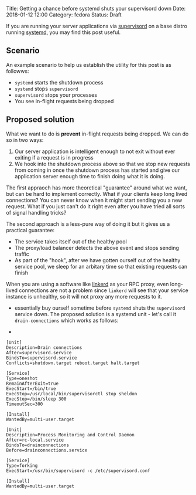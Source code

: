Title: Getting a chance before systemd shuts your supervisord down
Date: 2018-01-12 12:00
Category: fedora
Status: Draft

If you are running your server applications via [supervisord]() on a base distro running [systemd](), you may find 
this post useful.

## Scenario

An example scenario to help us establish the utility for this post is as followws:

- `systemd` starts the shutdown process
- `systemd` stops `supervisord`
- `supervisord` stops your processes
- You see in-flight requests being dropped

## Proposed solution

What we want to do is **prevent** in-flight requests being dropped. We can do so in two ways:

1. Our server application is intelligent enough to not exit without ever exiting if a request is in progress
2. We hook into the shutdown process above so that we stop new requests from coming in once the shutdown process has started and give our application server enough time to finish doing what it is doing.

The first appraoch has more theoretical "guarantee" around what we want, but can be hard to implement correctly. 
What if your clients keep long lived connections? You can never know when it might start sending you a new request. What
if you just can't do it right even after you have tried all sorts of signal handling tricks? 

The second approach is a less-pure way of doing it but it gives us a practical guarantee:

- The service takes itself out of the healthy pool
- The proxy/load balancer detects the above event and stops sending traffic
- As part of the "hook", after we have gotten ourself out of the healthy service pool, we sleep for an arbitary time so that
existing requests can finish

When you are using a software like [linkerd]() as your RPC proxy, even long-lived connections are not a problem since
`linkerd` will see that your service instance is unhealthy, so it will not proxy any more requests to it.



- essentially buy ourself sometime before `systemd` shuts the
`supervisord` service down. The proposed solution is a systemd unit - let's call it `drain-connections` which works
as follows:

- 




```
[Unit]
Description=Drain connections
After=supervisord.service
BindsTo=supervisord.service
Conflicts=shutdown.target reboot.target halt.target

[Service]
Type=oneshot
RemainAfterExit=true
ExecStart=/bin/true
ExecStop=/usr/local/bin/supervisorctl stop sheldon
ExecStop=/bin/sleep 300
TimeoutSec=300

[Install]
WantedBy=multi-user.target
```

```
[Unit]
Description=Process Monitoring and Control Daemon
After=rc-local.service
BindsTo=drainconnections
Before=drainconnections.service

[Service]
Type=forking
ExecStart=/usr/bin/supervisord -c /etc/supervisord.conf

[Install]
WantedBy=multi-user.target

```
